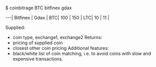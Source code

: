 
$ coinbitrage BTC bitfinex gdax

---| Bitfinex | Gdax |
BTC| 100      | 150  |
LTC| 10       | 11   |

Supplied:
* coin type, exchange1, exchange2
Returns:
* pricing of supplied coin
* closest other coin pricing
Additional features:
* black/white list of coin matching, i.e. to avoid coins with slow and expensive transactions.
